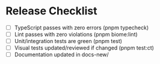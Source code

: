 # Release Checklist

- [ ] TypeScript passes with zero errors (pnpm typecheck)
- [ ] Lint passes with zero violations (pnpm biome:lint)
- [ ] Unit/integration tests are green (pnpm test)
- [ ] Visual tests updated/reviewed if changed (pnpm test:ct)
- [ ] Documentation updated in docs-new/
